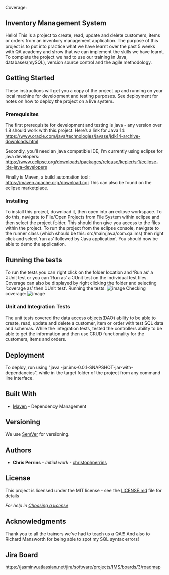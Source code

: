 Coverage:

## Inventory Management System 

Hello! This is a project to create, read, update and delete customers, items or orders from an inventory management application. The purpose of this project is to put into practice what we have learnt over the past 5 weeks with QA academy and show that we can implement the skills we have learnt. To complete the project we had to use our training in Java, databases(mySQL), version source control and the agile methodology.

## Getting Started

These instructions will get you a copy of the project up and running on your local machine for development and testing purposes. See deployment for notes on how to deploy the project on a live system.

### Prerequisites

The first prerequisite for development and testing is java - any version over 1.8 should work with this project. Here’s a link for Java 14: https://www.oracle.com/java/technologies/javase/jdk14-archive-downloads.html

Secondly, you’ll need an java compatible IDE, I’m currently using eclipse for java developers: https://www.eclipse.org/downloads/packages/release/kepler/sr1/eclipse-ide-java-developers

Finally is Maven, a build automation tool: https://maven.apache.org/download.cgi
This can also be found on the eclipse marketplace. 


### Installing

To install this project, download it, then open into an eclipse workspace. To do this, navigate to File/Open Projects from File System within eclipse and then select the project folder. This should then give you access to the files within the project. To run the project from the eclipse console, navigate to the runner class (which should be this: src/main/java/com.qa.ims) then right click and select ‘run as’ followed by ‘Java application’. You should now be able to demo the application.

## Running the tests

To run the tests you can right click on the folder location and ‘Run as’ a ‘JUnit test or you can ‘Run as’ a ‘JUnit test on the individual test files. Coverage can also be displayed by right clicking the folder and selecting ‘coverage as’ then ‘JUnit test’.
Running the tests:
![image](https://user-images.githubusercontent.com/89535920/167154118-ef4e933a-9f56-4772-b4f4-71f1ef84acf2.png)
Checking coverage: 
![image](https://user-images.githubusercontent.com/89535920/167154418-c6bd0fed-cdf4-488e-a60d-b416d7995a4f.png)

### Unit and Integration Tests 

The unit tests covered the data access objects(DAO) ability to be able to create, read, update and delete a customer, item or order with test SQL data and schemas. While the integration tests, tested the controllers ability to be able to get the information and then use CRUD functionality for the customers, items and orders.

## Deployment

To deploy, run using "java -jar.ims-0.0.1-SNAPSHOT-jar-with-dependancies", while in the target folder of the project from any command line interface.

## Built With

* [Maven](https://maven.apache.org/) - Dependency Management

## Versioning

We use [SemVer](http://semver.org/) for versioning.

## Authors

* **Chris Perrins** - *Initial work* - [christophperrins](https://github.com/christophperrins)

## License

This project is licensed under the MIT license - see the [LICENSE.md](LICENSE.md) file for details 

*For help in [Choosing a license](https://choosealicense.com/)*

## Acknowledgments

Thank you to all the trainers we've had to teach us a QA!!! And also to Richard Mansworth for being able to spot my SQL syntax errors!

## Jira Board
https://jasminw.atlassian.net/jira/software/projects/IMS/boards/3/roadmap
